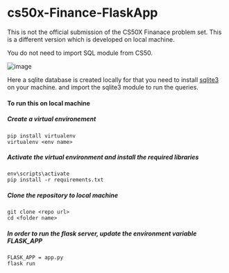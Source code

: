 # cs50x-Finance-FlaskApp

This is not the official submission of the CS50X Finanace problem set.
This is a different version which is developed on local machine.

You do not need to import SQL module from CS50.

![image](https://user-images.githubusercontent.com/38485662/199548453-f183d633-5616-4539-87af-9229c5fcd7ae.png)

Here a sqlite database is created locally for that you need to install [sqlite3](https://www.sqlite.org/download.html) on your machine.
and import the sqlite3 module to run the queries.

#### To run this on local machine 

##### Create a virtual environement
```
pip install virtualenv
virtualenv <env name>
```
##### Activate the virtual environment and install the required libraries
```
env\scripts\activate
pip install -r requirements.txt
```



##### Clone the repository to local machine
```
git clone <repo url>
cd <folder name>
```

##### In order to run the flask server, update the environment variable FLASK_APP
```
FLASK_APP = app.py
flask run
```
